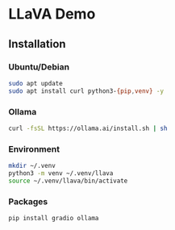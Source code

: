 # LLaVA Demo

## Installation

### Ubuntu/Debian

```bash
sudo apt update
sudo apt install curl python3-{pip,venv} -y
```

### Ollama

```bash
curl -fsSL https://ollama.ai/install.sh | sh
```

### Environment

```bash
mkdir ~/.venv
python3 -m venv ~/.venv/llava
source ~/.venv/llava/bin/activate
```

### Packages

```bash
pip install gradio ollama
```
